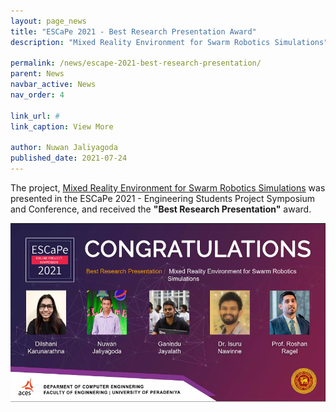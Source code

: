 ```yaml
---
layout: page_news
title: "ESCaPe 2021 - Best Research Presentation Award"
description: "Mixed Reality Environment for Swarm Robotics Simulations"

permalink: /news/escape-2021-best-research-presentation/
parent: News
navbar_active: News
nav_order: 4

link_url: #
link_caption: View More

author: Nuwan Jaliyagoda
published_date: 2021-07-24
---
```


The project, <a href="{% link projects/pages/4_Mixed_Reality_Simulations.md %}">Mixed Reality Environment for Swarm Robotics Simulations</a> was presented in the ESCaPe 2021 - Engineering Students Project Symposium and Conference, and received the **"Best Research Presentation"** award.

<div class="container row pt-3 pb-5">
<div class="col-md-6 mx-auto">
    <img src="/news/img/escape-2021.png" class="img img-thumb img-fluid">
</div>
</div>
